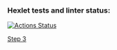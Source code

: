 ### Hexlet tests and linter status:
[![Actions Status](https://github.com/artem-mar/frontend-project-lvl2/workflows/hexlet-check/badge.svg)](https://github.com/artem-mar/frontend-project-lvl2/actions)

<a href="https://asciinema.org/a/OI98pION0a0fYsv3HHh0tfSq0">Step 3</a>